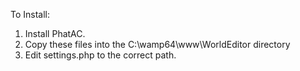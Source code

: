 To Install:

1. Install PhatAC.
1. Copy these files into the C:\wamp64\www\WorldEditor directory
1. Edit settings.php to the correct path.
